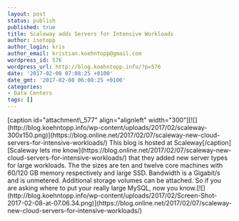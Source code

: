 ```yaml
---
layout: post
status: publish
published: true
title: Scaleway adds Servers for Intensive Workloads
author: isotopp
author_login: kris
author_email: kristian.koehntopp@gmail.com
wordpress_id: 576
wordpress_url: http://blog.koehntopp.info/?p=576
date: '2017-02-08 07:08:25 +0100'
date_gmt: '2017-02-08 06:08:25 +0100'
categories:
- Data Centers
tags: []
---
```

<p>[caption id="attachment\_577" align="alignleft" width="300"][![](http://blog.koehntopp.info/wp-content/uploads/2017/02/scaleway-300x150.png)](https://blog.online.net/2017/02/07/scaleway-new-cloud-servers-for-intensive-workloads/) This blog is hosted at Scaleway[/caption] [Scaleway lets me know](https://blog.online.net/2017/02/07/scaleway-new-cloud-servers-for-intensive-workloads/) that they added new server types for large workloads. The the sizes are ten and twelve core machines with 60/120 GB memory respectively and large SSD. Bandwidth is a Gigabit/s and is unmetered. Additional storage volumes can be attached. So if you are asking&nbsp;where to put your really large MySQL, now you know.<!--more-->[![](http://blog.koehntopp.info/wp-content/uploads/2017/02/Screen-Shot-2017-02-08-at-07.06.34.png)](https://blog.online.net/2017/02/07/scaleway-new-cloud-servers-for-intensive-workloads/)</p>

